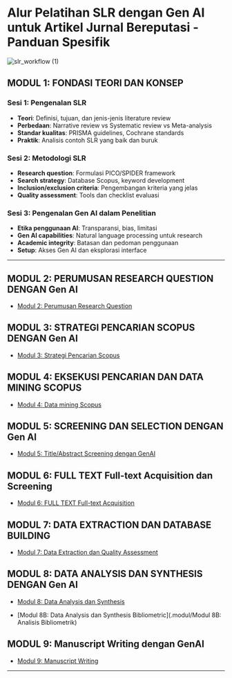 # Alur Pelatihan SLR dengan Gen AI untuk Artikel Jurnal Bereputasi - Panduan Spesifik


![slr_workflow (1)](https://github.com/user-attachments/assets/2d6bb95a-1edc-4c42-bccc-0ff6d1fe3860)


## **MODUL 1: FONDASI TEORI DAN KONSEP**

### Sesi 1: Pengenalan SLR
- **Teori**: Definisi, tujuan, dan jenis-jenis literature review
- **Perbedaan**: Narrative review vs Systematic review vs Meta-analysis
- **Standar kualitas**: PRISMA guidelines, Cochrane standards
- **Praktik**: Analisis contoh SLR yang baik dan buruk

### Sesi 2: Metodologi SLR
- **Research question**: Formulasi PICO/SPIDER framework
- **Search strategy**: Database Scopus, keyword development
- **Inclusion/exclusion criteria**: Pengembangan kriteria yang jelas
- **Quality assessment**: Tools dan checklist evaluasi

### Sesi 3: Pengenalan Gen AI dalam Penelitian
- **Etika penggunaan AI**: Transparansi, bias, limitasi
- **Gen AI capabilities**: Natural language processing untuk research
- **Academic integrity**: Batasan dan pedoman penggunaan
- **Setup**: Akses Gen AI dan eksplorasi interface

---

## **MODUL 2: PERUMUSAN RESEARCH QUESTION DENGAN Gen AI**
- [Modul 2: Perumusan Research Question](./modul/modul_2.md)

## **MODUL 3: STRATEGI PENCARIAN SCOPUS DENGAN Gen AI**
- [Modul 3: Strategi Pencarian Scopus](./modul/modul_3_search_strategy.md)

## **MODUL 4: EKSEKUSI PENCARIAN DAN DATA MINING SCOPUS**
- [Modul 4: Data mining Scopus](./modul/modul_4_data_mining.md)

## **MODUL 5: SCREENING DAN SELECTION DENGAN Gen AI**
- [Modul 5: Title/Abstract Screening dengan GenAI](.modul/modul_5_screening.md)

## **MODUL 6: FULL TEXT Full-text Acquisition dan Screening**
- [Modul 6: FULL TEXT Full-text Acquisition](.modul/modul_6_fulltext.md)

## **MODUL 7: DATA EXTRACTION DAN DATABASE BUILDING**
- [Modul 7: Data Extraction dan Quality Assessment](.modul/modul_7_extraction.md)

## **MODUL 8: DATA ANALYSIS DAN SYNTHESIS DENGAN Gen AI**
- [Modul 8: Data Analysis dan Synthesis](.modul/modul_8_analysis.md)

- [Modul 8B: Data Analysis dan Synthesis Bibliometric](.modul/Modul 8B: Analisis Bibliometrik)

## **MODUL 9: Manuscript Writing dengan GenAI**
- [Modul 9: Manuscript Writing](.modul/modul_9_writing.md)

---

